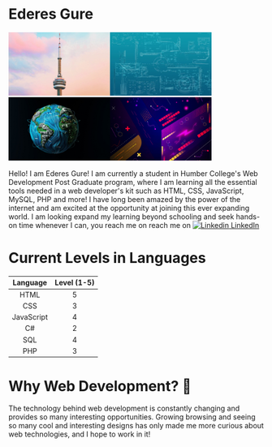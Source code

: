 # Ederes Gure

<img src="images/cn-tower-canada-wallpaper-1440x900-wallpaper.jpg" width="200"><img src="images/minimalist.webp" width="200"><img src="images/code-world.jpg" width="200"><img src="images/vector-design-retro-4k.jpeg" width="200">

Hello! I am Ederes Gure! I am currently a student in Humber College's Web Development Post Graduate program, where I am learning all the essential tools needed in a web developer's kit such as HTML, CSS, JavaScript, MySQL, PHP and more! I have long been amazed by the power of the internet and am excited at the opportunity at joining this ever expanding world. I am looking expand my learning beyond schooling and seek hands-on time whenever I can, you reach me on reach me on [![Linkedin](https://i.stack.imgur.com/gVE0j.png) LinkedIn](https://www.linkedin.com/in/ederesgure/)


# Current Levels in Languages
|Language|Level (1-5)|
|:-----:|:----:|
|HTML|5|
|CSS|3|
|JavaScript|4|
|C#|2|
|SQL|4|
|PHP|3|

# Why Web Development? 🤨

The technology behind web development is constantly changing and provides so many interesting opportunities. Growing browsing and seeing so many cool and interesting designs has only made me more curious about web technologies, and I hope to work in it!


<!---
jaalle1/jaalle1 is a ✨ special ✨ repository because its `README.md` (this file) appears on your GitHub profile.
You can click the Preview link to take a look at your changes.
--->
